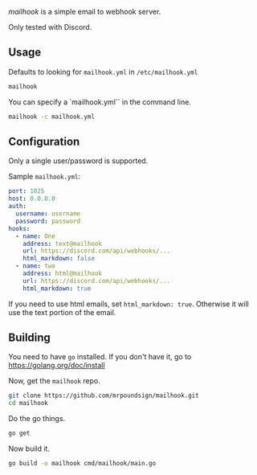 *mailhook* is a simple email to webhook server.

Only tested with Discord.

## Usage

Defaults to looking for `mailhook.yml` in `/etc/mailhook.yml`

```bash
mailhook
```

You can specify a `mailhook.yml`` in the command line.
```bash
mailhook -c mailhook.yml
```

## Configuration

Only a single user/password is supported.

Sample `mailhook.yml`:

```yaml
port: 1025
host: 0.0.0.0
auth:
  username: username
  password: password
hooks:
  - name: One
    address: text@mailhook
    url: https://discord.com/api/webhooks/...
    html_markdown: false
  - name: two
    address: html@mailhook
    url: https://discord.com/api/webhooks/...
    html_markdown: true
```

If you need to use html emails, set `html_markdown: true`. Otherwise it will use the text portion of the email.

## Building

You need to have `go` installed. If you don't have it, go to https://golang.org/doc/install

Now, get the `mailhook` repo.

```bash
git clone https://github.com/mrpoundsign/mailhook.git
cd mailhook
```

Do the go things.

```bash
go get
```

Now build it.

```bash
go build -o mailhook cmd/mailhook/main.go
```